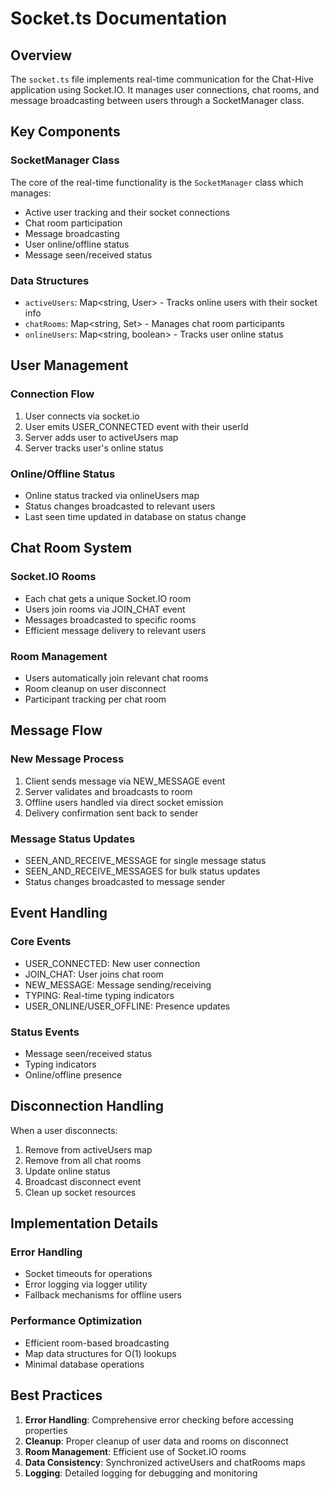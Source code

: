 # Socket.ts Documentation

## Overview

The `socket.ts` file implements real-time communication for the Chat-Hive application using Socket.IO. It manages user connections, chat rooms, and message broadcasting between users through a SocketManager class.

## Key Components

### SocketManager Class

The core of the real-time functionality is the `SocketManager` class which manages:
- Active user tracking and their socket connections
- Chat room participation 
- Message broadcasting
- User online/offline status
- Message seen/received status

### Data Structures
- `activeUsers`: Map<string, User> - Tracks online users with their socket info
- `chatRooms`: Map<string, Set<string>> - Manages chat room participants
- `onlineUsers`: Map<string, boolean> - Tracks user online status

## User Management

### Connection Flow
1. User connects via socket.io
2. User emits USER_CONNECTED event with their userId
3. Server adds user to activeUsers map
4. Server tracks user's online status

### Online/Offline Status
- Online status tracked via onlineUsers map
- Status changes broadcasted to relevant users
- Last seen time updated in database on status change

## Chat Room System

### Socket.IO Rooms
- Each chat gets a unique Socket.IO room
- Users join rooms via JOIN_CHAT event
- Messages broadcasted to specific rooms
- Efficient message delivery to relevant users

### Room Management
- Users automatically join relevant chat rooms
- Room cleanup on user disconnect
- Participant tracking per chat room

## Message Flow

### New Message Process
1. Client sends message via NEW_MESSAGE event
2. Server validates and broadcasts to room
3. Offline users handled via direct socket emission
4. Delivery confirmation sent back to sender

### Message Status Updates
- SEEN_AND_RECEIVE_MESSAGE for single message status
- SEEN_AND_RECEIVE_MESSAGES for bulk status updates
- Status changes broadcasted to message sender

## Event Handling

### Core Events
- USER_CONNECTED: New user connection
- JOIN_CHAT: User joins chat room
- NEW_MESSAGE: Message sending/receiving
- TYPING: Real-time typing indicators
- USER_ONLINE/USER_OFFLINE: Presence updates

### Status Events
- Message seen/received status
- Typing indicators
- Online/offline presence

## Disconnection Handling

When a user disconnects:
1. Remove from activeUsers map
2. Remove from all chat rooms
3. Update online status
4. Broadcast disconnect event
5. Clean up socket resources

## Implementation Details

### Error Handling
- Socket timeouts for operations
- Error logging via logger utility
- Fallback mechanisms for offline users

### Performance Optimization
- Efficient room-based broadcasting
- Map data structures for O(1) lookups
- Minimal database operations

## Best Practices

1. **Error Handling**: Comprehensive error checking before accessing properties
2. **Cleanup**: Proper cleanup of user data and rooms on disconnect
3. **Room Management**: Efficient use of Socket.IO rooms
4. **Data Consistency**: Synchronized activeUsers and chatRooms maps
5. **Logging**: Detailed logging for debugging and monitoring